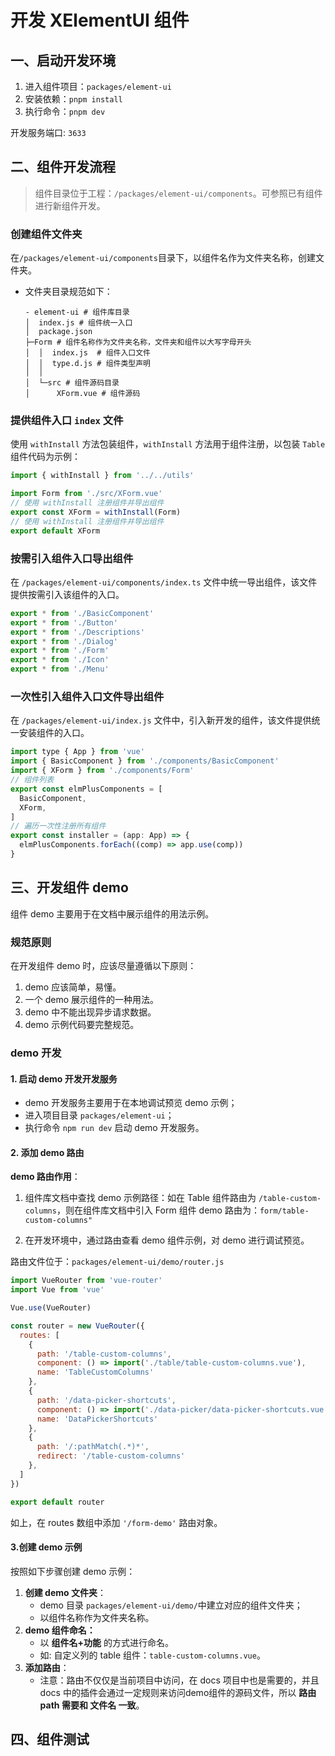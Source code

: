 # 开发 XElementUI 组件

## **一、启动开发环境**

1. 进入组件项目：`packages/element-ui`
2. 安装依赖：`pnpm install`
3. 执行命令：`pnpm dev`

开发服务端口: `3633`

## **二、组件开发流程**

> 组件目录位于工程：`/packages/element-ui/components`。可参照已有组件进行新组件开发。

### **创建组件文件夹**

在`/packages/element-ui/components`目录下，以组件名作为文件夹名称，创建文件夹。

* 文件夹目录规范如下：

  ```shell
  - element-ui # 组件库目录
  │  index.js # 组件统一入口
  │  package.json
  ├─Form # 组件名称作为文件夹名称，文件夹和组件以大写字母开头
  │  │  index.js  # 组件入口文件
  │  │  type.d.js # 组件类型声明
  │  │
  │  └─src # 组件源码目录
  │      XForm.vue # 组件源码
  ```

### **提供组件入口 `index`  文件**

使用 `withInstall` 方法包装组件，`withInstall` 方法用于组件注册，以包装 `Table` 组件代码为示例：

```js
import { withInstall } from '../../utils'

import Form from './src/XForm.vue'
// 使用 withInstall 注册组件并导出组件
export const XForm = withInstall(Form)
// 使用 withInstall 注册组件并导出组件
export default XForm
```

### **按需引入组件入口导出组件**

在 `/packages/element-ui/components/index.ts`  文件中统一导出组件，该文件提供按需引入该组件的入口。

```js {5}
export * from './BasicComponent'
export * from './Button'
export * from './Descriptions'
export * from './Dialog'
export * from './Form'
export * from './Icon'
export * from './Menu'
```

### **一次性引入组件入口文件导出组件**

 在 `/packages/element-ui/index.js`  文件中，引入新开发的组件，该文件提供统一安装组件的入口。

```js {3,7}
import type { App } from 'vue'
import { BasicComponent } from './components/BasicComponent'
import { XForm } from './components/Form'
// 组件列表
export const elmPlusComponents = [
  BasicComponent,
  XForm,
]
// 遍历一次性注册所有组件
export const installer = (app: App) => {
  elmPlusComponents.forEach((comp) => app.use(comp))
}
```



## **三、开发组件 demo**

组件 demo 主要用于在文档中展示组件的用法示例。

### **规范原则**

在开发组件 demo 时，应该尽量遵循以下原则：

1. demo 应该简单，易懂。
2. 一个 demo 展示组件的一种用法。
3.  demo 中不能出现异步请求数据。
4. demo 示例代码要完整规范。

### **demo 开发**

#### **1. 启动 demo 开发开发服务**

* demo 开发服务主要用于在本地调试预览 demo 示例；
* 进入项目目录 `packages/element-ui`；
* 执行命令 `npm run dev` 启动 demo 开发服务。

#### **2. 添加 demo 路由**

**demo 路由作用**：

1. 组件库文档中查找 demo 示例路径：如在 Table 组件路由为 `/table-custom-columns`，则在组件库文档中引入 Form 组件 demo 路由为：`form/table-custom-columns"`

2. 在开发环境中，通过路由查看 demo 组件示例，对 demo 进行调试预览。

路由文件位于：`packages/element-ui/demo/router.js`

```js {6-10}
import VueRouter from 'vue-router'
import Vue from 'vue'

Vue.use(VueRouter)

const router = new VueRouter({
  routes: [
    {
      path: '/table-custom-columns',
      component: () => import('./table/table-custom-columns.vue'),
      name: 'TableCustomColumns'
    },
    {
      path: '/data-picker-shortcuts',
      component: () => import('./data-picker/data-picker-shortcuts.vue'),
      name: 'DataPickerShortcuts'
    },
    {
      path: '/:pathMatch(.*)*',
      redirect: '/table-custom-columns'
    },
  ]
})

export default router

```

如上，在 routes 数组中添加 `'/form-demo'` 路由对象。

#### **3.创建 demo 示例**

按照如下步骤创建 demo 示例：

1. **创建 demo 文件夹**： 
   * demo 目录 `packages/element-ui/demo/`中建立对应的组件文件夹；
   * 以组件名称作为文件夹名称。
2. **demo 组件命名：**
   * 以 **组件名+功能** 的方式进行命名。
   * 如: 自定义列的 table 组件：`table-custom-columns.vue`。
3. **添加路由**：
   * 注意：路由不仅仅是当前项目中访问，在 docs 项目中也是需要的，并且 docs 中的插件会通过一定规则来访问demo组件的源码文件，所以 **路由path 需要和 文件名 一致**。

## **四、组件测试**
